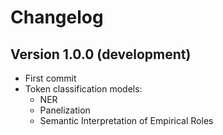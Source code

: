 # Changelog

## Version 1.0.0 (development)

- First commit
- Token classification models:
    - NER
    - Panelization
    - Semantic Interpretation of Empirical Roles
